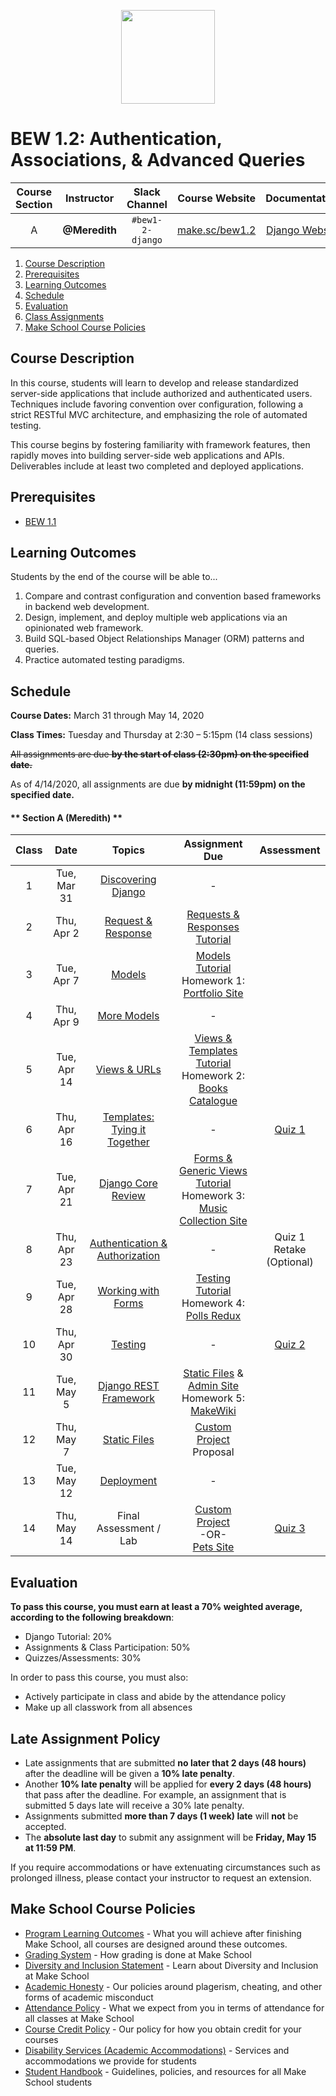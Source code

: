 <p align="center">
  <img src="django.png" width="150">
</p>


# BEW 1.2: Authentication, Associations, & Advanced Queries

| Course Section | Instructor | Slack Channel | Course Website | Documentation | Instructor 1-on-1 |
| :---: | :--------------------------------------: | :-----------: | :--------------------------------------: | :------------------------------------------------: | :-------------------------------------------: |
| A | **@Meredith** | `#bew1-2-django` | [make.sc/bew1.2](https://make.sc/bew1.2) | [Django Website](https://docs.djangoproject.com/en/3.0/) | [Click to Book](https://make.sc/codewithmeredith) |

1. [Course Description](#course-description)
2. [Prerequisites](#prerequisites)
3. [Learning Outcomes](#learning-outcomes)
4. [Schedule](#schedule)
5. [Evaluation](#evaluation)
6. [Class Assignments](#class-assignments)
7. [Make School Course Policies](#make-school-course-policies)

## Course Description

In this course, students will learn to develop and release standardized server-side applications that include authorized and authenticated users. Techniques include favoring convention over configuration, following a strict RESTful MVC architecture, and emphasizing the role of automated testing.

This course begins by fostering familiarity with framework features, then rapidly moves into building server-side web applications and APIs. Deliverables include at least two completed and deployed applications.

## Prerequisites

* [BEW 1.1](https://make.sc/bew1-1)

## Learning Outcomes

Students by the end of the course will be able to...

1. Compare and contrast configuration and convention based frameworks in backend web development.
1. Design, implement, and deploy multiple web applications via an opinionated web framework.
1. Build SQL-based Object Relationships Manager (ORM) patterns and queries.
1. Practice automated testing paradigms.

## Schedule

**Course Dates:** March 31 through May 14, 2020

**Class Times:** Tuesday and Thursday at 2:30 – 5:15pm (14 class sessions)

~~All assignments are due **by the start of class (2:30pm) on the specified date.**~~

As of 4/14/2020, all assignments are due **by midnight (11:59pm) on the specified date.**

<!-- tabs:start -->

#### ** Section A (Meredith) **


| Class | Date | Topics | Assignment Due | Assessment |
|:-----:| :----: | :--------: | :-----------: | :----:|
|  1 | Tue, Mar 31 |  [Discovering Django](Lessons/01-Discovering-Django.md) | - | |
|  2 | Thu, Apr 2 | [Request & Response](Lessons/02-Request-Response.md) | [Requests & Responses Tutorial] | |
|  3 | Tue, Apr 7 | [Models](Lessons/02-Models.md) | [Models Tutorial]<br>Homework 1: [Portfolio Site] | |
|  4 | Thu, Apr 9 | [More Models](Lessons/03-MoreModels.md) | - | |
|  5 | Tue, Apr 14 | [Views & URLs](Lessons/04-ViewsURLs.md) | [Views & Templates Tutorial]<br>Homework 2: [Books Catalogue] | |
|  6 | Thu, Apr 16 |  [Templates: Tying it Together](Lessons/05-Templates.md) | - | [Quiz 1] |
|  7 | Tue, Apr 21 | [Django Core Review](Lessons/06-MidtermReview) | [Forms & Generic Views Tutorial]<br>Homework 3: [Music Collection Site] | |
|  8 | Thu, Apr 23 | [Authentication & Authorization](Lessons/07-DjangoAuth.md) | - | Quiz 1 Retake<br>(Optional) |
|  9 | Tue, Apr 28 | [Working with Forms](Lessons/08-Forms) | [Testing Tutorial]<br>Homework 4: [Polls Redux] | |
| 10 | Thu, Apr 30 | [Testing](Lessons/07-Testing.md) | - | [Quiz 2] |
| 11 | Tue, May 5 | [Django REST Framework](Lessons/09-Django-REST-Framework.md) |  [Static Files] & [Admin Site]<br>Homework 5: [MakeWiki] | |
| 12 | Thu, May 7 | [Static Files](Lessons/10-StaticFiles.md) | [Custom Project] Proposal ||
| 13 | Tue, May 12 | [Deployment](Lessons/11-Deployment.md) | - ||
| 14 | Thu, May 14 | Final Assessment / Lab | [Custom Project]<br>-OR-<br>[Pets Site] | [Quiz 3] |

<!-- tabs:end -->

[Quiz 1]: Assessments/quiz-1.md
[Quiz 2]: Assessments/quiz-2.md
[Quiz 3]: Assessments/quiz-3.md

[Requests & Responses Tutorial]: https://docs.djangoproject.com/en/2.2/intro/tutorial01/
[Models Tutorial]: https://docs.djangoproject.com/en/2.2/intro/tutorial02
[Views & Templates Tutorial]: https://docs.djangoproject.com/en/2.2/intro/tutorial03/
[Forms & Generic Views Tutorial]: https://docs.djangoproject.com/en/2.2/intro/tutorial04/
[Testing Tutorial]: https://docs.djangoproject.com/en/2.2/intro/tutorial05/
[Static Files]: https://docs.djangoproject.com/en/2.2/intro/tutorial06/
[Admin Site]: https://docs.djangoproject.com/en/2.2/intro/tutorial07/

[Portfolio Site]: Projects/01-portfolio-site.md
[Books Catalogue]: Projects/02-books-site.md
[Music Collection Site]: Projects/03-music-site.md
[Polls Redux]: Projects/04-polls-redux.md
[MakeWiki]: Projects/05-makewiki.md
[Pets Site]: Projects/06-pets-site.md
[Custom Project]: Projects/requirements.md

## Evaluation

**To pass this course, you must earn at least a 70% weighted average, according to the following breakdown**:

- Django Tutorial: 20%
- Assignments & Class Participation: 50%
- Quizzes/Assessments: 30%

In order to pass this course, you must also:

- Actively participate in class and abide by the attendance policy
- Make up all classwork from all absences

## Late Assignment Policy

- Late assignments that are submitted **no later that 2 days (48 hours)** after the deadline will be given a **10% late penalty**.
- Another **10% late penalty** will be applied for **every 2 days (48 hours)** that pass after the deadline. For example, an assignment that is submitted 5 days late will receive a 30% late penalty.
- Assignments submitted **more than 7 days (1 week) late** will **not** be accepted.
- The **absolute last day** to submit any assignment will be **Friday, May 15 at 11:59 PM**.

If you require accommodations or have extenuating circumstances such as prolonged illness, please contact your instructor to request an extension.

## Make School Course Policies

- [Program Learning Outcomes](https://make.sc/program-learning-outcomes) - What you will achieve after finishing Make School, all courses are designed around these outcomes.
- [Grading System](https://make.sc/grading-system) - How grading is done at Make School
- [Diversity and Inclusion Statement](https://make.sc/diversity-and-inclusion-statement) - Learn about Diversity and Inclusion at Make School
- [Academic Honesty](https://make.sc/academic-honesty-policy) - Our policies around plagerism, cheating, and other forms of academic misconduct
- [Attendance Policy](https://make.sc/attendance-policy) - What we expect from you in terms of attendance for all classes at Make School
- [Course Credit Policy](https://make.sc/course-credit-policy) - Our policy for how you obtain credit for your courses
- [Disability Services (Academic Accommodations)](https://make.sc/disability-services) - Services and accommodations we provide for students
- [Student Handbook](https://make.sc/student-handbook) - Guidelines, policies, and resources for all Make School students
